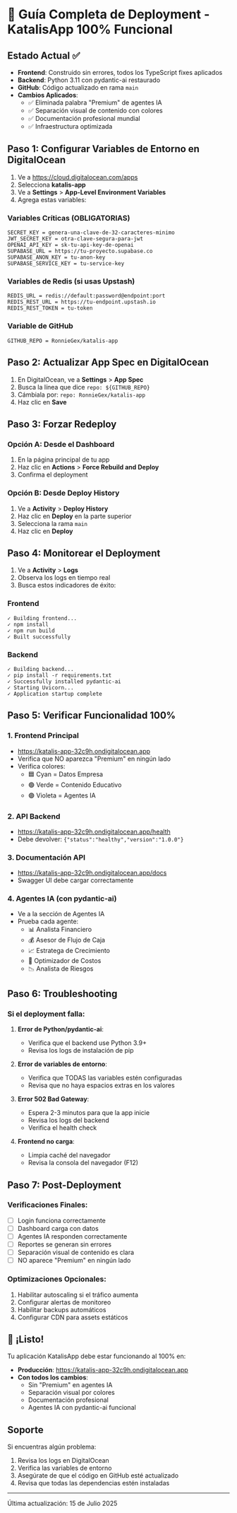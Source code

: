 # 🚀 Guía Completa de Deployment - KatalisApp 100% Funcional

## Estado Actual ✅
- **Frontend**: Construido sin errores, todos los TypeScript fixes aplicados
- **Backend**: Python 3.11 con pydantic-ai restaurado
- **GitHub**: Código actualizado en rama `main`
- **Cambios Aplicados**:
  - ✅ Eliminada palabra "Premium" de agentes IA
  - ✅ Separación visual de contenido con colores
  - ✅ Documentación profesional mundial
  - ✅ Infraestructura optimizada

## Paso 1: Configurar Variables de Entorno en DigitalOcean

1. Ve a https://cloud.digitalocean.com/apps
2. Selecciona **katalis-app**
3. Ve a **Settings** > **App-Level Environment Variables**
4. Agrega estas variables:

### Variables Críticas (OBLIGATORIAS)
```
SECRET_KEY = genera-una-clave-de-32-caracteres-minimo
JWT_SECRET_KEY = otra-clave-segura-para-jwt
OPENAI_API_KEY = sk-tu-api-key-de-openai
SUPABASE_URL = https://tu-proyecto.supabase.co
SUPABASE_ANON_KEY = tu-anon-key
SUPABASE_SERVICE_KEY = tu-service-key
```

### Variables de Redis (si usas Upstash)
```
REDIS_URL = redis://default:password@endpoint:port
REDIS_REST_URL = https://tu-endpoint.upstash.io
REDIS_REST_TOKEN = tu-token
```

### Variable de GitHub
```
GITHUB_REPO = RonnieGex/katalis-app
```

## Paso 2: Actualizar App Spec en DigitalOcean

1. En DigitalOcean, ve a **Settings** > **App Spec**
2. Busca la línea que dice `repo: ${GITHUB_REPO}`
3. Cámbiala por: `repo: RonnieGex/katalis-app`
4. Haz clic en **Save**

## Paso 3: Forzar Redeploy

### Opción A: Desde el Dashboard
1. En la página principal de tu app
2. Haz clic en **Actions** > **Force Rebuild and Deploy**
3. Confirma el deployment

### Opción B: Desde Deploy History
1. Ve a **Activity** > **Deploy History**
2. Haz clic en **Deploy** en la parte superior
3. Selecciona la rama `main`
4. Haz clic en **Deploy**

## Paso 4: Monitorear el Deployment

1. Ve a **Activity** > **Logs**
2. Observa los logs en tiempo real
3. Busca estos indicadores de éxito:

### Frontend
```
✓ Building frontend...
✓ npm install
✓ npm run build
✓ Built successfully
```

### Backend
```
✓ Building backend...
✓ pip install -r requirements.txt
✓ Successfully installed pydantic-ai
✓ Starting Uvicorn...
✓ Application startup complete
```

## Paso 5: Verificar Funcionalidad 100%

### 1. Frontend Principal
- https://katalis-app-32c9h.ondigitalocean.app
- Verifica que NO aparezca "Premium" en ningún lado
- Verifica colores: 
  - 🟦 Cyan = Datos Empresa
  - 🟢 Verde = Contenido Educativo
  - 🟣 Violeta = Agentes IA

### 2. API Backend
- https://katalis-app-32c9h.ondigitalocean.app/health
- Debe devolver: `{"status":"healthy","version":"1.0.0"}`

### 3. Documentación API
- https://katalis-app-32c9h.ondigitalocean.app/docs
- Swagger UI debe cargar correctamente

### 4. Agentes IA (con pydantic-ai)
- Ve a la sección de Agentes IA
- Prueba cada agente:
  - 📊 Analista Financiero
  - 💰 Asesor de Flujo de Caja
  - 📈 Estratega de Crecimiento
  - 🎯 Optimizador de Costos
  - 📉 Analista de Riesgos

## Paso 6: Troubleshooting

### Si el deployment falla:

1. **Error de Python/pydantic-ai**:
   - Verifica que el backend use Python 3.9+
   - Revisa los logs de instalación de pip

2. **Error de variables de entorno**:
   - Verifica que TODAS las variables estén configuradas
   - Revisa que no haya espacios extras en los valores

3. **Error 502 Bad Gateway**:
   - Espera 2-3 minutos para que la app inicie
   - Revisa los logs del backend
   - Verifica el health check

4. **Frontend no carga**:
   - Limpia caché del navegador
   - Revisa la consola del navegador (F12)

## Paso 7: Post-Deployment

### Verificaciones Finales:
- [ ] Login funciona correctamente
- [ ] Dashboard carga con datos
- [ ] Agentes IA responden correctamente
- [ ] Reportes se generan sin errores
- [ ] Separación visual de contenido es clara
- [ ] NO aparece "Premium" en ningún lado

### Optimizaciones Opcionales:
1. Habilitar autoscaling si el tráfico aumenta
2. Configurar alertas de monitoreo
3. Habilitar backups automáticos
4. Configurar CDN para assets estáticos

## 🎉 ¡Listo!

Tu aplicación KatalisApp debe estar funcionando al 100% en:
- **Producción**: https://katalis-app-32c9h.ondigitalocean.app
- **Con todos los cambios**:
  - Sin "Premium" en agentes IA
  - Separación visual por colores
  - Documentación profesional
  - Agentes IA con pydantic-ai funcional

## Soporte

Si encuentras algún problema:
1. Revisa los logs en DigitalOcean
2. Verifica las variables de entorno
3. Asegúrate de que el código en GitHub esté actualizado
4. Revisa que todas las dependencias estén instaladas

---
Última actualización: 15 de Julio 2025